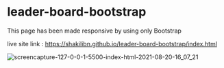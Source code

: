 # leader-board-bootstrap
This page has been made responsive by using only Bootstrap

live site link : https://shakilibn.github.io/leader-board-bootstrap/index.html

![screencapture-127-0-0-1-5500-index-html-2021-08-20-16_07_21](https://user-images.githubusercontent.com/76778643/130218117-f78313d7-1347-4076-9ad9-1c012a3379f8.png)
